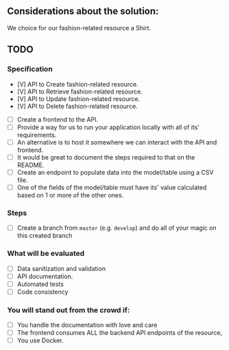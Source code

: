 ## Considerations about the solution:
We choice for our fashion-related resource a Shirt.

## TODO
### Specification
- [V] API to Create fashion-related resource.
- [V] API to Retrieve fashion-related resource.
- [V] API to Update fashion-related resource.
- [V] API to Delete fashion-related resource.
- [ ] Create a frontend to the API.
- [ ] Provide a way for us to run your application locally with all of its' requirements.
- [ ] An alternative is to host it somewhere we can interact with the API and frontend.
- [ ] It would be great to document the steps required to that on the README.
- [ ] Create an endpoint to populate data into the model/table using a CSV file.
- [ ] One of the fields of the model/table must have its' value calculated based on 1 or more of the other ones.

### Steps
- [ ] Create a branch from `master` (e.g. `develop`) and do all of your magic on this created branch

### What will be evaluated
- [ ] Data sanitization and validation
- [ ] API documentation.
- [ ] Automated tests
- [ ] Code consistency

### **You will stand out from the crowd if**:
- [ ] You handle the documentation with love and care
- [ ] The frontend consumes ALL the backend API endpoints of the resource,
- [ ] You use Docker.